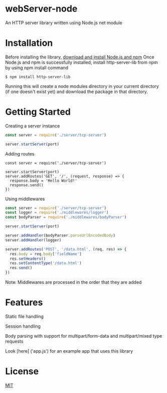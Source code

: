 # webServer-node
An HTTP server library written using Node.js net module 

# Installation
Before installing the library, [download and install Node.js and npm](https://nodejs.org/en/download/)
Once Node.js and npm is successfully installed, install http-server-lib from npm by using npm install command

`$ npm install http-server-lib`

Running this will create a node modules directory in your current directory (if one doesn't exist yet) and download the package in that directory.

# Getting Started

Creating a server instance

```javascript
const server = require('./server/tcp-server')

server.startServer(port)
```

Adding routes 

```javascipt
const server = require('./server/tcp-server')

server.startServer(port)
server.addRoutes('GET', '/', (request, response) => {
  response.body = 'Hello World!'
  response.send()
})
```

Using middlewares

```javascript
const server = require('./server/tcp-server')
const logger = require('./middlewares/logger')
const bodyParser = require('./middlewares/bodyParser')

server.startServer(port)

server.addHandler(bodyParser.parseUrlEncodedBody)
server.addHandler(logger)

server.addRoutes('POST', '/data.html', (req, res) => {
  res.body = req.body['fieldName']
  res.setHeaders()
  res.setContentType('/data.html')
  res.send()
})
```

Note: Middlewares are processed in the order that they are added

# Features

Static file handling

Session handling

Body parsing with support for multipart/form-data and multipart/mixed type requests

Look [here] ('app.js') for an example app that uses this library

# License

[MIT](LICENSE)

